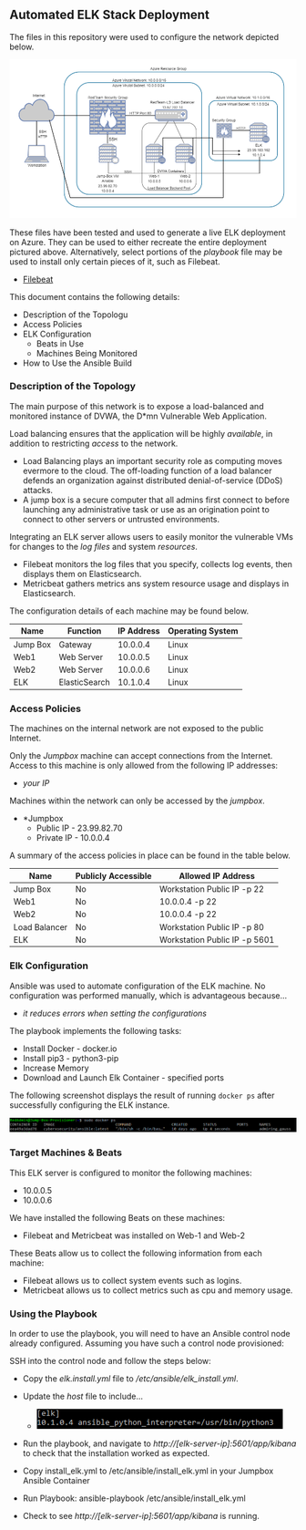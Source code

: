 ## Automated ELK Stack Deployment

The files in this repository were used to configure the network depicted below.

![Elk-Project-Diagram](Diagrams/Elk-Project-Diagram.png)

These files have been tested and used to generate a live ELK deployment on Azure. They can be used to either recreate the entire deployment pictured above. Alternatively, select portions of the *playbook* file may be used to install only certain pieces of it, such as Filebeat.

  - [Filebeat](Ansible/filebeat-playbook.yml)

This document contains the following details:
- Description of the Topologu
- Access Policies
- ELK Configuration
  - Beats in Use
  - Machines Being Monitored
- How to Use the Ansible Build


### Description of the Topology

The main purpose of this network is to expose a load-balanced and monitored instance of DVWA, the D*mn Vulnerable Web Application.

Load balancing ensures that the application will be highly *available*, in addition to restricting *access* to the network.

- Load Balancing plays an important security role as computing moves evermore to the cloud. The off-loading function of a load balancer defends an organization against distributed denial-of-service (DDoS) attacks.
- A jump box is a secure computer that all admins first connect to before launching any administrative task or use as an origination point to connect to other servers or untrusted environments.

Integrating an ELK server allows users to easily monitor the vulnerable VMs for changes to the *log files* and system *resources*.
- Filebeat monitors the log files that you specify, collects log events, then displays them on Elasticsearch.
- Metricbeat gathers metrics ans system resource usage and displays in Elasticsearch. 

The configuration details of each machine may be found below.

| Name     | Function      | IP Address | Operating System |
|----------|---------------|------------|------------------|
| Jump Box | Gateway       | 10.0.0.4   | Linux            |
| Web1     | Web Server    | 10.0.0.5   | Linux            |
| Web2     | Web Server    | 10.0.0.6   | Linux            |
| ELK      | ElasticSearch | 10.1.0.4   | Linux            |

### Access Policies

The machines on the internal network are not exposed to the public Internet. 

Only the *Jumpbox* machine can accept connections from the Internet. Access to this machine is only allowed from the following IP addresses:
- *your IP*

Machines within the network can only be accessed by the *jumpbox*.
- *Jumpbox 
  - Public IP - 23.99.82.70
  - Private IP - 10.0.0.4

A summary of the access policies in place can be found in the table below.

| Name          | Publicly Accessible | Allowed IP Address            |
|---------------|---------------------|-------------------------------|
| Jump Box      | No                  | Workstation Public IP -p 22   |
| Web1          | No                  | 10.0.0.4 -p 22                |
| Web2          | No                  | 10.0.0.4 -p 22                |
| Load Balancer | No                  | Workstation Public IP -p 80   |
| ELK           | No                  | Workstation Public IP -p 5601 |

### Elk Configuration

Ansible was used to automate configuration of the ELK machine. No configuration was performed manually, which is advantageous because...
- *it reduces errors when setting the configurations*

The playbook implements the following tasks:
- Install Docker - docker.io
- Install pip3 - python3-pip
- Increase Memory 
- Download and Launch Elk Container - specified ports

The following screenshot displays the result of running `docker ps` after successfully configuring the ELK instance.

![docker ps](Images/docker_ps_output.png)

### Target Machines & Beats
This ELK server is configured to monitor the following machines:
- 10.0.0.5
- 10.0.0.6

We have installed the following Beats on these machines:
- Filebeat and Metricbeat was installed on Web-1 and Web-2

These Beats allow us to collect the following information from each machine:
- Filebeat allows us to collect system events such as logins.
- Metricbeat allows us to collect metrics such as cpu and memory usage.

### Using the Playbook
In order to use the playbook, you will need to have an Ansible control node already configured. Assuming you have such a control node provisioned: 

SSH into the control node and follow the steps below:
- Copy the *elk.install.yml* file to */etc/ansible/elk_install.yml*.
- Update the *host* file to include...
  - ![Host File Elk](Images/host-file-elk.PNG)
- Run the playbook, and navigate to *http://[elk-server-ip]:5601/app/kibana* to check that the installation worked as expected.

- Copy install_elk.yml to /etc/ansible/install_elk.yml in your Jumpbox Ansible Container
- Run Playbook: ansible-playbook /etc/ansible/install_elk.yml
- Check to see *http://[elk-server-ip]:5601/app/kibana* is running.

